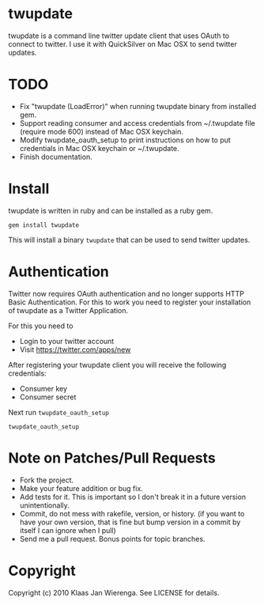 # twupdate

twupdate is a command line twitter update client that uses OAuth to connect to twitter. I use it with QuickSilver on Mac OSX to send twitter updates.

# TODO

* Fix "twupdate (LoadError)" when running twupdate binary from installed gem.
* Support reading consumer and access credentials from ~/.twupdate file (require mode 600) instead of Mac OSX keychain.
* Modify twupdate\_oauth\_setup to print instructions on how to put credentials in Mac OSX keychain or ~/.twupdate.
* Finish documentation.

# Install

twupdate is written in ruby and can be installed as a ruby gem.

    gem install twupdate
    
This will install a binary `twupdate` that can be used to send twitter updates.

# Authentication

Twitter now requires OAuth authentication and no longer supports HTTP Basic Authentication. For this to work you need to register your installation of twupdate as a Twitter Application.

For this you need to

* Login to your twitter account
* Visit https://twitter.com/apps/new

After registering your twupdate client you will receive the following credentials:

* Consumer key
* Consumer secret

Next run `twupdate_oauth_setup`

    twupdate_oauth_setup
    
# Note on Patches/Pull Requests
 
* Fork the project.
* Make your feature addition or bug fix.
* Add tests for it. This is important so I don't break it in a
  future version unintentionally.
* Commit, do not mess with rakefile, version, or history.
  (if you want to have your own version, that is fine but bump version in a commit by itself I can ignore when I pull)
* Send me a pull request. Bonus points for topic branches.

# Copyright

Copyright (c) 2010 Klaas Jan Wierenga. See LICENSE for details.
